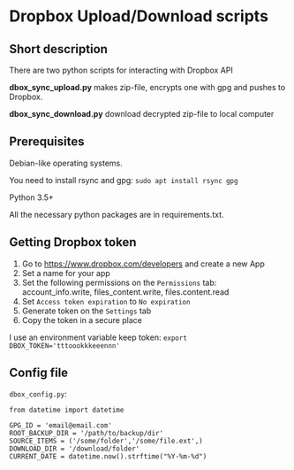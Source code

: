 # Dropbox Upload/Download scripts

## Short description

There are two python scripts for interacting with Dropbox API

**dbox_sync_upload.py** makes zip-file, encrypts one with gpg and pushes to Dropbox.

**dbox_sync_download.py** download decrypted zip-file to local computer

## Prerequisites

Debian-like operating systems.

You need to install rsync and gpg: `sudo apt install rsync gpg`

Python 3.5+

All the necessary python packages are in requirements.txt.

## Getting Dropbox token

1. Go to <https://www.dropbox.com/developers> and create a new App
2. Set a name for your app
3. Set the following permissions on the `Permissions` tab: account_info.write, files_content.write, files.content.read
4. Set `Access token expiration` to `No expiration`
5. Generate token on the `Settings` tab
6. Copy the token in a secure place

I use an environment variable keep token:
`export DBOX_TOKEN='tttoookkkeeennn'`

## Config file

`dbox_config.py`:

```
from datetime import datetime

GPG_ID = 'email@email.com'
ROOT_BACKUP_DIR = '/path/to/backup/dir'
SOURCE_ITEMS = ('/some/folder','/some/file.ext',)
DOWNLOAD_DIR = '/download/folder'
CURRENT_DATE = datetime.now().strftime("%Y-%m-%d")
```